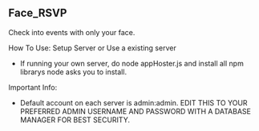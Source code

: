 ## Face_RSVP
Check into events with only your face.

How To Use:
Setup Server or Use a existing server
 * If running your own server, do node appHoster.js and install all npm librarys node asks you to install.
 
Important Info:
 * Default account on each server is admin:admin. EDIT THIS TO YOUR PREFERRED ADMIN USERNAME AND PASSWORD WITH A DATABASE MANAGER FOR BEST SECURITY. 

